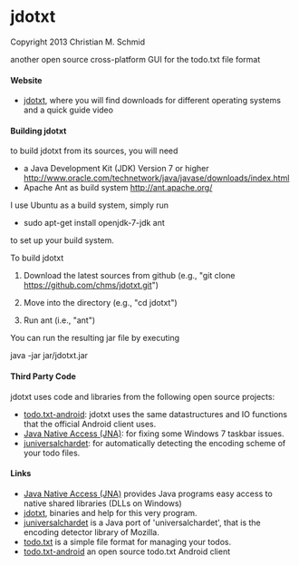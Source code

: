 jdotxt
======

Copyright 2013 Christian M. Schmid

another open source cross-platform GUI for the todo.txt file format

#### Website

- [jdotxt](http://jdotxt.chschmid.com/), where you will find downloads for different operating systems and a quick guide video

#### Building jdotxt

to build jdotxt from its sources, you will need
- a Java Development Kit (JDK) Version 7 or higher http://www.oracle.com/technetwork/java/javase/downloads/index.html
- Apache Ant as build system http://ant.apache.org/

I use Ubuntu as a build system, simply run

- sudo apt-get install openjdk-7-jdk ant

to set up your build system.

To build jdotxt

1. Download the latest sources from github (e.g., "git clone https://github.com/chms/jdotxt.git")

2. Move into the directory (e.g., "cd jdotxt")

3. Run ant (i.e., "ant")

You can run the resulting jar file by executing

java -jar jar/jdotxt.jar

#### Third Party Code

jdotxt uses code and libraries from the following open source projects:

- [todo.txt-android](https://github.com/ginatrapani/todo.txt-android): jdotxt uses the same datastructures and IO functions that the official Android client uses.
- [Java Native Access (JNA)](https://github.com/twall/jna#readme): for fixing some Windows 7 taskbar issues.
- [juniversalchardet](http://code.google.com/p/juniversalchardet/): for automatically detecting the encoding scheme of your todo files.

#### Links

- [Java Native Access (JNA)](https://github.com/twall/jna#readme) provides Java programs easy access to native shared libraries (DLLs on Windows)
- [jdotxt](http://jdotxt.chschmid.com/), binaries and help for this very program.
- [juniversalchardet](http://code.google.com/p/juniversalchardet/) is a Java port of 'universalchardet', that is the encoding detector library of Mozilla.
- [todo.txt](http://todotxt.com/) is a simple file format for managing your todos.
- [todo.txt-android](https://github.com/ginatrapani/todo.txt-android) an open source todo.txt Android client
